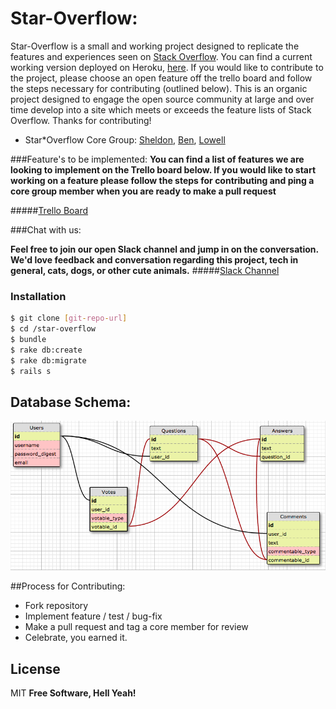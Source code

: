 # Star-Overflow:
Star-Overflow is a small and working project designed to replicate the features and experiences seen on [Stack Overflow](http://www.stackoverflow.com). You can find a current working version deployed on Heroku, [here](http://http://safe-reef-2778.herokuapp.com/.com). If you would like to contribute to the project, please choose an open feature off the trello board and follow the steps necessary for contributing (outlined below). This is an organic project designed to engage the open source community at large and over time develop into a site which meets or exceeds the feature lists of Stack Overflow. Thanks for contributing!
- Star*Overflow Core Group: [Sheldon](https://github.com/shmartin), [Ben](https://github.com/benjamincohen1989), [Lowell](https://github.com/lowellmower)

###Feature's to be implemented:
**You can find a list of features we are looking to implement on the Trello board below. If you would like to start working on a feature please follow the steps for contributing and ping a core group member when you are ready to make a pull request**

#####[Trello Board](https://trello.com/b/khjN1tud/stack-overflow-mock) 

###Chat with us:

**Feel free to join our open Slack channel and jump in on the conversation. We'd love feedback and conversation regarding this project, tech in general, cats, dogs, or other cute animals.**
#####[Slack Channel](https://copypastateam.slack.com)

### Installation

```sh
$ git clone [git-repo-url]
$ cd /star-overflow
$ bundle
$ rake db:create
$ rake db:migrate
$ rails s
```
## Database Schema:
![alt tag](database.jpg)

##Process for Contributing:
- Fork repository
- Implement feature / test / bug-fix
- Make a pull request and tag a core member for review
- Celebrate, you earned it.

License
----

MIT
**Free Software, Hell Yeah!**
